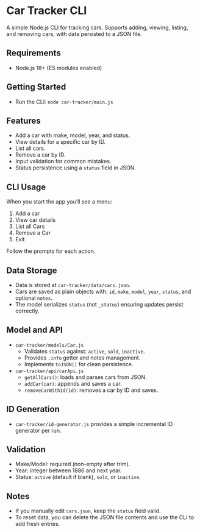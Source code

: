 # Car Tracker CLI

A simple Node.js CLI for tracking cars. Supports adding, viewing, listing, and removing cars, with data persisted to a JSON file.

## Requirements

- Node.js 18+ (ES modules enabled)

## Getting Started

- Run the CLI: `node car-tracker/main.js`

## Features

- Add a car with make, model, year, and status.
- View details for a specific car by ID.
- List all cars.
- Remove a car by ID.
- Input validation for common mistakes.
- Status persistence using a `status` field in JSON.

## CLI Usage

When you start the app you’ll see a menu:

1. Add a car
2. View car details
3. List all Cars
4. Remove a Car
5. Exit

Follow the prompts for each action.

## Data Storage

- Data is stored at `car-tracker/data/cars.json`.
- Cars are saved as plain objects with: `id`, `make`, `model`, `year`, `status`, and optional `notes`.
- The model serializes `status` (not `_status`) ensuring updates persist correctly.

## Model and API

- `car-tracker/models/Car.js`
  - Validates `status` against: `active`, `sold`, `inactive`.
  - Provides `.info` getter and notes management.
  - Implements `toJSON()` for clean persistence.
- `car-tracker/api/carApi.js`
  - `getAllCars()`: loads and parses cars from JSON.
  - `addCar(car)`: appends and saves a car.
  - `removeCarWithId(id)`: removes a car by ID and saves.

## ID Generation

- `car-tracker/id-generator.js` provides a simple incremental ID generator per run.

## Validation

- Make/Model: required (non-empty after trim).
- Year: integer between 1886 and next year.
- Status: `active` (default if blank), `sold`, or `inactive`.

## Notes

- If you manually edit `cars.json`, keep the `status` field valid.
- To reset data, you can delete the JSON file contents and use the CLI to add fresh entries.

